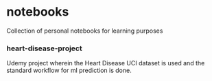 # notebooks
Collection of personal notebooks for learning purposes


### heart-disease-project
Udemy project wherein the Heart Disease UCI dataset is used and the standard workflow for ml prediction is done.
